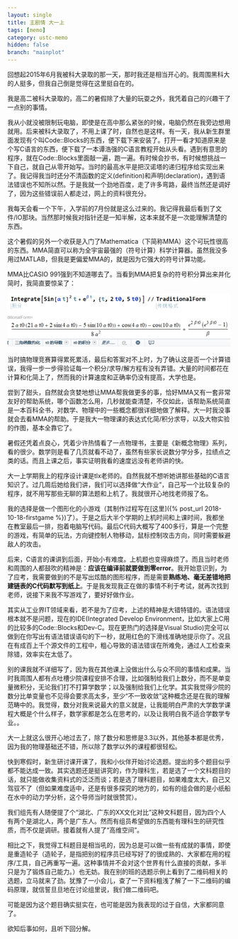```yaml
---
layout: single
title: 主剧情 大一上
tags: [memo]
category: ustc-memo
hidden: false
branch: "mainplot"
---
```


回想起2015年6月我被科大录取的那一天，那时我还是相当开心的。我周围黑科大的人挺多，但我自己倒是觉得在这里挺自在的。

我是高二被科大录取的，高二的暑假除了大量的玩耍之外，我凭着自己的兴趣干了一点别的事情。

我从小就没被限制玩电脑，即使是在高中那么紧张的时候，电脑仍然在我旁边想用就用。后来被科大录取了，不用上课了时，自然也是这样。有一天，我从新生群里面发现有个叫Code::Blocks的东西，便下载下来安装了。打开一看才知道原来是个写C语言的东西，便下载了一本谭浩强的C语言教程开始从头看。遇到有意思的程序，就在Code::Blocks里面敲一遍，跑一遍。有时候会抄书，有时候想挑战一下自己，就自己从零开始写。当时的最高水平是把汉诺塔的递归程序给实现出来了。我记得我当时还分不清函数的定义(definition)和声明(declaration)，遇到语法错误也不知所以然。于是我就一个劲地百度，走了许多弯路，最终当然还是调好了，因为这些错误前人都走过，网上的资料很充分。

我每天会看一个下午，入学前的7月份就是这么过来的。我记得我最后看到了文件/IO那块。当然那时候我对指针还是一知半解，这本来就不是一次能理解清楚的东西。

这个暑假的另外一个收获是入门了Mathematica（下简称MMA）这个可玩性很高的东西。MMA简直可以称为全宇宙最强的（符号计算）科学计算器。虽然我没多用过MATLAB，但我是更偏爱MMA的，就是因为它强大的符号计算功能。

<!-- 
MMA的安装其实稍有麻烦，但我因为玩电脑玩的多，当时已经具备了找资源->下软件->查激活方法的一整套技能，所以并不是问题。

作为之前学物理的人，我们会特别青睐计算器的符号计算功能，比如说，一道题最后求得的答案更希望被写成$\frac{\sqrt{5}+1}{2}h$，而不是$3.236h$。CASIO 991能对数值计算结果做一些简单的符号化处理，比如我们可以计算出$\frac{\sqrt{5}+1}{2}$，但是对$h$的化简、合并同类项之类的操作，CASIO 991是无能为力的，$h$在整个计算过程中只能被视为一个单位。 -->

MMA比CASIO 991强到不知道哪去了。当看到MMA把复杂的符号积分算出来并化简时，我简直要惊呆了：

![mmademo](/assets/images/mma_demo.png)

当时搞物理竞赛算得累死累活，最后和答案对不上时，为了确认这是否一个计算错误，我得一步一步得验证每一个积分/求导/解方程有没有弄错。大量的时间都花在计算和化简上了，然而我的计算速度和正确率仍没有提高，大学也是。

尝到了甜头，自然就会贪婪地想让MMA帮我做更多的事，恰好MMA又有一套非常友好的帮助系统，哪个函数怎么用，几秒就能查清楚，不仅如此，该帮助系统简直是一本百科全书，对数学、物理中的一些概念都很详细地做了解释。大一时我没事就会去看MMA的帮助。于是我大一物理课的表达式化简/积分求导，以及大物实验的作图，基本全靠它了。

暑假还凭着点良心，凭着少许热情看了一点物理书，主要是《新概念物理》系列，看的很少。数学则是看了几页就看不动了，虽然有些家长说数分学分多，拉绩点之类的话。而且上课之后，事实证明我看的速度远没有老师讲的快。

<!-- 后来经历了一段不太愉快的军训（一是因为自己笑点太低，二是因为走方阵时被认为节奏感不好，被教官鄙视了。其实我节奏感相当好）就开学了。 -->

大一上学期我上的程序设计课是tlx老师的。自然我就不想听她讲那些基础的C语言知识了。过几周后她给我们讲，我们可以选择做“大作业”，自己写一个比较复杂的程序，就不用写那些无聊的算法题和上机了。我就很开心地找老师报了名。

我的选择是做一个图形化的小游戏（其制作过程写在[这里]({% post_url 2018-10-18-firstgame %})了）。于是之后大半个学期的上机时间和上课时间，我都坐在教室最后一排，抱着电脑写代码。最后C代码大概写了400多行，算是一个完整的游戏，有简单的玩法，方向键控制人物移动，鼠标控制攻击方向，同时需要躲避敌人的攻击。

后来，C语言的课讲到后面，开始小有难度。上机题也变得麻烦了。而且当时老师和周围的人都鼓吹的精神是：**应该在编译前就要做到零error**。我开始意识到，为了应考，我需要做到的不是写出炫酷的图形程序，而是需要**熟练地、毫无差错地把建链表的C代码默写到纸上**。于是我发现我正在做的事情不利于考试，就再次找到老师，说接下来我不写游戏了，要好好做作业。

其实从工业界IT领域来看，若不是为了应考，上述的精神是大错特错的。语法错误根本就不是问题，现在的IDE(Integrated Develop Environment，比如大家上C用的比较多的Code::Blocks和Dev-C。现在更热门的选择是Visual Studio)完全可以做到在你写出有语法错误语句的下一秒，就用红色的下滑线准确地提示你了。况且在有成百上千个源文件的工程中，粗心导致的语法错误在所难免，通过人工检查来除错，效率实在太低了。

 别的课我就不详细写了，因为我在其他课上没做出什么与众不同的事情和成果。当时我周围人都有点吐槽少院课程安排不合理，比如强制给我们上数分，而不是单变量微积分，无论我们打不打算学数学；以及强制给我们上化学。其实我觉得少院的数分比单变量也不见得会要求高太多，至少“不一致收敛”这种概念还是在我的理解范畴中的。我觉得，数分对我来说最大的意义就是，让我能明白严肃的大学数学课程大概是个什么样子，数学家都是怎么在思考的，以及让我明白我不适合学数学专业。。

大一上就这么很开心地过去了，除了数分和思修是3.3以外，其他基本都是优秀，因为我的物理基础还不错，所以除了数学以外的课程都很轻松。

快到寒假时，新生研讨课开课了，我和小伙伴开始讨论选题。提出的多个题目似乎都不能达成一致。其实选题还是挺讲究的，作为理科生，若是选了一个文科题目的话，就只能做收集资料式的泛泛而谈；若是选了理科题目，如果难度太大，自己又驾驭不了（但如果难度适中，还是有很多探究的地方的，如有的组会做的是小纸船在水中的动力学分析，这个导师当时就很赞赏）。

我们组先有人随便提了个“湖北、广东的XX文化对比”这种文科题目，因为四个人有两个是湖北人，两个是广东人。然而有组员希望做的东西能有理科生的研究性质，而不仅是调研。接着就有人提了“高维空间”。

相比之下，我觉得工科题目是相当吼的，因为总是可以做一些有成就的事情，即使是重造轮子（造轮子，是指把别的程序员已经写好了的很成熟的、大家都在用的程序/工具，自己再重写一遍。这种事情并不会对这个世界有什么直接的贡献，多半只是为了锻炼自己能力。）也无妨。我在别的班的选题示例上看到了二维码相关的选题，立马就来了劲。犹豫了一小会儿，查了一下资料粗浅了解了一下二维码的编码原理，就信誓旦旦地在讨论组里说，我们做二维码吧。

可能是因为这个题目确实挺实在，也可能是因为我表现的过于自信，大家都同意了。

欲知后事如何，且听下回分解。

 
